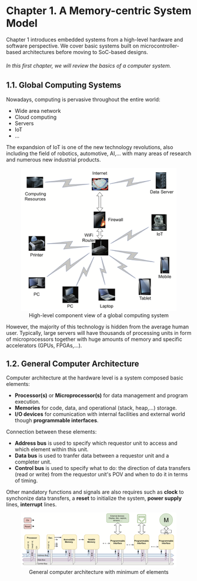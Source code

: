 # Chapter 1. A Memory-centric System Model

Chapter 1 introduces embedded systems from a high-level hardware and software perspective. We cover basic systems built on microcontroller-based architectures before moving to SoC-based designs.

###### In this first chapter, we will review the basics of a computer system.

## 1.1. Global Computing Systems

Nowadays, computing is pervasive throughout the entire world:
- Wide area network
- Cloud computing
- Servers
- IoT
- ...

The expandsion of IoT is one of the new technology revolutions, also including the field of robotics, automotive, AI,... with many areas of research and numerous new industrial products.

<figure>
  <img src="./images/1.1.png">
  <figcaption style="text-align:center;">
    High-level component view of a global computing system
  </figcaption>
</figure>

However, the majority of this technology is hidden from the average human user. Typically, large servers will have thousands of processing units in form of microprocessors together with huge amounts of memory and specific accelerators (GPUs, FPGAs,...).

## 1.2. General Computer Architecture

Computer architecture at the hardware level is a system composed basic elements:
- __Processor(s)__ or __Microprocessor(s)__ for data management and program execution.
- __Memories__ for code, data, and operational (stack, heap,...) storage.
- __I/O devices__ for comunication with internal facilities and external world though __programmable interfaces__.

Connection between these elements:
- __Address bus__ is used to specify which requestor unit to access and which element within this unit.
- __Data bus__ is used to tranfer data between a requestor unit and a completer unit.
- __Control bus__ is used to specify what to do: the direction of data transfers (read or write) from the requestor unit's POV and when to do it in terms of timing.

Other mandatory functions and signals are also requires such as __clock__ to synchonize data transfers, a __reset__ to initialize the system, __power supply__ lines, __interrupt__ lines.

<figure>
  <img src="./images/1.2.png">
  <figcaption style="text-align:center;">
    General computer architecture with minimum of elements
  </figcaption>
</figure>

